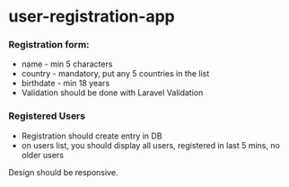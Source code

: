 # user-registration-app

### Registration form:
- name - min 5 characters
- country - mandatory, put any 5 countries in the list
- birthdate - min 18 years
- Validation should be done with Laravel Validation

### Registered Users
- Registration should create entry in DB
- on users list, you should display all users, registered in last 5 mins, no older users

Design should be responsive.
